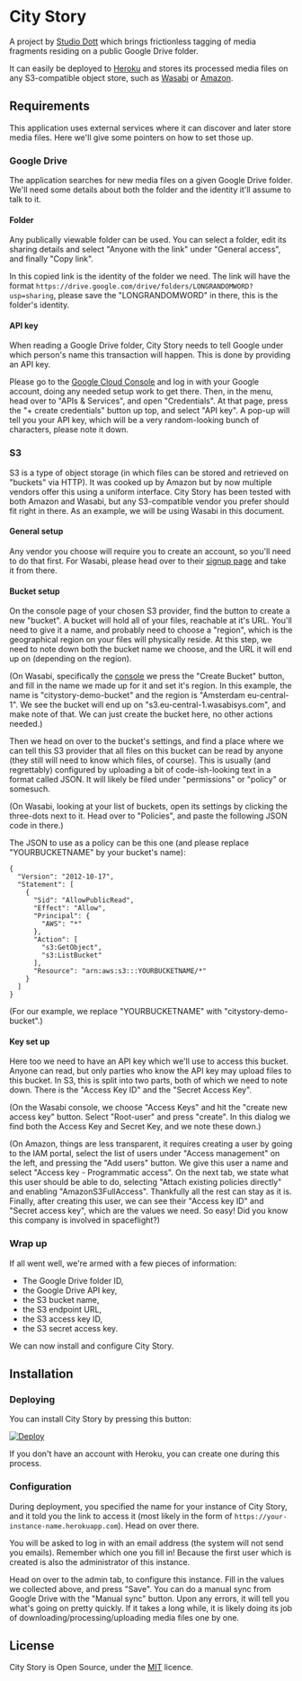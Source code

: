 # City Story

A project by [Studio Dott](https://studiodott.be) which brings frictionless tagging of media fragments residing on a public Google Drive folder.

It can easily be deployed to [Heroku](https://heroku.com) and stores its processed media files on any S3-compatible object store, such as [Wasabi](https://wasabi.com) or [Amazon](https://aws.amazon.com/s3/).

## Requirements

This application uses external services where it can discover and later store media files. Here we'll give some pointers on how to set those up.

### Google Drive

The application searches for new media files on a given Google Drive folder. We'll need some details about both the folder and the identity it'll assume to talk to it.

#### Folder

Any publically viewable folder can be used. You can select a folder, edit its sharing details and select "Anyone with the link" under "General access", and finally "Copy link".

In this copied link is the identity of the folder we need. The link will have the format `https://drive.google.com/drive/folders/LONGRANDOMWORD?usp=sharing`, please save the "LONGRANDOMWORD" in there, this is the folder's identity.

#### API key

When reading a Google Drive folder, City Story needs to tell Google under which person's name this transaction will happen. This is done by providing an API key.

Please go to the [Google Cloud Console](https://console.cloud.google.com) and log in with your Google account, doing any needed setup work to get there. Then, in the menu, head over to "APIs & Services", and open "Credentials". At that page, press the "+ create credentials" button up top, and select "API key". A pop-up will tell you your API key, which will be a very random-looking bunch of characters, please note it down.

### S3

S3 is a type of object storage (in which files can be stored and retrieved on "buckets" via HTTP). It was cooked up by Amazon but by now multiple vendors offer this using a uniform interface. City Story has been tested with both Amazon and Wasabi, but any S3-compatible vendor you prefer should fit right in there. As an example, we will be using Wasabi in this document.

#### General setup

Any vendor you choose will require you to create an account, so you'll need to do that first. For Wasabi, please head over to their [signup page](https://wasabi.com/sign-up) and take it from there.

#### Bucket setup

On the console page of your chosen S3 provider, find the button to create a new "bucket". A bucket will hold all of your files, reachable at it's URL. You'll need to give it a name, and probably need to choose a "region", which is the geographical region on your files will physically reside. At this step, we need to note down both the bucket name we choose, and the URL it will end up on (depending on the region).

(On Wasabi, specifically the [console](https://console.wasabisys.com/) we press the "Create Bucket" button, and fill in the name we made up for it and set it's region. In this example, the name is "citystory-demo-bucket" and the region is "Amsterdam eu-central-1". We see the bucket will end up on "s3.eu-central-1.wasabisys.com", and make note of that. We can just create the bucket here, no other actions needed.)

Then we head on over to the bucket's settings, and find a place where we can tell this S3 provider that all files on this bucket can be read by anyone (they still will need to know which files, of course). This is usually (and regrettably) configured by uploading a bit of code-ish-looking text in a format called JSON. It will likely be filed under "permissions" or "policy" or somesuch.

(On Wasabi, looking at your list of buckets, open its settings by clicking the three-dots next to it. Head over to "Policies", and paste the following JSON code in there.)

The JSON to use as a policy can be this one (and please replace "YOURBUCKETNAME" by your bucket's name):

```
{
  "Version": "2012-10-17",
  "Statement": [
    {
      "Sid": "AllowPublicRead",
      "Effect": "Allow",
      "Principal": {
        "AWS": "*"
      },
      "Action": [
        "s3:GetObject",
        "s3:ListBucket"
      ],
      "Resource": "arn:aws:s3:::YOURBUCKETNAME/*"
    }
  ]
}
```

(For our example, we replace "YOURBUCKETNAME" with "citystory-demo-bucket".)

#### Key set up

Here too we need to have an API key which we'll use to access this bucket. Anyone can read, but only parties who know the API key may upload files to this bucket. In S3, this is split into two parts, both of which we need to note down. There is the "Access Key ID" and the "Secret Access Key".

(On the Wasabi console, we choose "Access Keys" and hit the "create new access key" button. Select "Root-user" and press "create". In this dialog we find both the Access Key and Secret Key, and we note these down.)

(On Amazon, things are less transparent, it requires creating a user by going to the IAM portal, select the list of users under "Access management" on the left, and pressing the "Add users" button. We give this user a name and select "Access key - Programmatic access". On the next tab, we state what this user should be able to do, selecting "Attach existing policies directly" and enabling "AmazonS3FullAccess". Thankfully all the rest can stay as it is. Finally, after creating this user, we can see their "Access key ID" and "Secret access key", which are the values we need. So easy! Did you know this company is involved in spaceflight?)

### Wrap up

If all went well, we're armed with a few pieces of information:

* The Google Drive folder ID,
* the Google Drive API key,
* the S3 bucket name,
* the S3 endpoint URL,
* the S3 access key ID,
* the S3 secret access key.

We can now install and configure City Story.

## Installation

### Deploying

You can install City Story by pressing this button:

[![Deploy](https://www.herokucdn.com/deploy/button.svg)](https://heroku.com/deploy?template=https://github.com/Studiodott/citystory)

If you don't have an account with Heroku, you can create one during this process.

### Configuration

During deployment, you specified the name for your instance of City Story, and it told you the link to access it (most likely in the form of `https://your-instance-name.herokuapp.com`). Head on over there.

You will be asked to log in with an email address (the system will not send you emails). Remember which one you fill in! Because the first user which is created is also the administrator of this instance.

Head on over to the admin tab, to configure this instance. Fill in the values we collected above, and press "Save". You can do a manual sync from Google Drive with the "Manual sync" button. Upon any errors, it will tell you what's going on pretty quickly. If it takes a long while, it is likely doing its job of downloading/processing/uploading media files one by one.

## License

City Story is Open Source, under the [MIT](https://opensource.org/licenses/MIT) licence.
